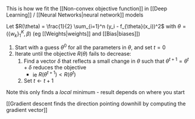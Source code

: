 This is how we fit the [[Non-convex objective function]] in [[Deep Learning]] / [[Neural Networks|neural network]] models

Let $R(\theta) = \frac{1}{2} \sum_{i=1}^n (y_i - f_{\theta}(x_i))^2$ with $\theta = \left( \{ w_k\}_1^K, \beta\right)$ 
	(eg [[Weights|weights]] and [[Bias|biases]])

1. Start with a guess $\theta^0$ for all the parameters in $\theta$, and set $t=0$
2. Iterate until the objective $R(\theta)$ fails to decrease:
	1. Find a vector $\delta$ that reflects a small change in $\theta$ such that $\theta^{t+1} = \theta^t + \delta$ reduces the objective
	   - ie $R(\theta^{t+1}) < R(\theta^t)$
	2. Set $t \leftarrow t+1$  

Note this only finds a *local* minimum - result depends on where you start

[[Gradient descent finds the direction pointing downhill by computing the gradient vector]]

